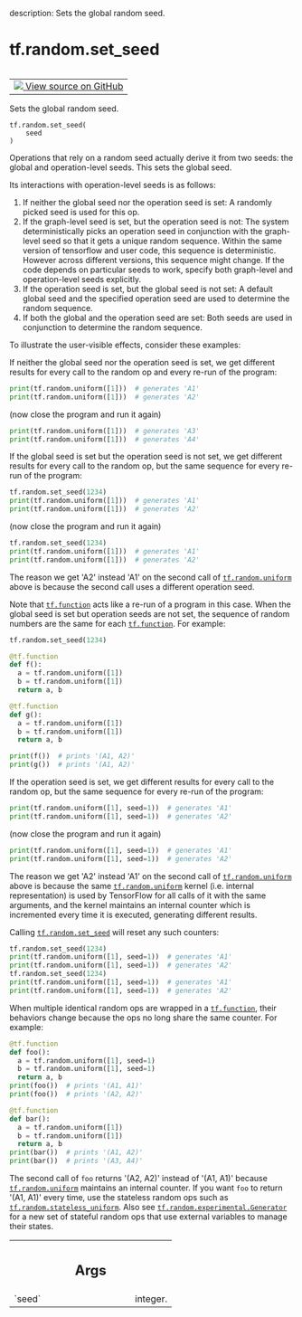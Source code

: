 description: Sets the global random seed.

<div itemscope itemtype="http://developers.google.com/ReferenceObject">
<meta itemprop="name" content="tf.random.set_seed" />
<meta itemprop="path" content="Stable" />
</div>

# tf.random.set_seed

<!-- Insert buttons and diff -->

<table class="tfo-notebook-buttons tfo-api nocontent" align="left">
<td>
  <a target="_blank" href="https://github.com/tensorflow/tensorflow/blob/r2.3/tensorflow/python/framework/random_seed.py#L198-L346">
    <img src="https://www.tensorflow.org/images/GitHub-Mark-32px.png" />
    View source on GitHub
  </a>
</td>
</table>



Sets the global random seed.

<pre class="devsite-click-to-copy prettyprint lang-py tfo-signature-link">
<code>tf.random.set_seed(
    seed
)
</code></pre>



<!-- Placeholder for "Used in" -->

Operations that rely on a random seed actually derive it from two seeds:
the global and operation-level seeds. This sets the global seed.

Its interactions with operation-level seeds is as follows:

  1. If neither the global seed nor the operation seed is set: A randomly
    picked seed is used for this op.
  2. If the graph-level seed is set, but the operation seed is not:
    The system deterministically picks an operation seed in conjunction with
    the graph-level seed so that it gets a unique random sequence. Within the
    same version of tensorflow and user code, this sequence is deterministic.
    However across different versions, this sequence might change. If the
    code depends on particular seeds to work, specify both graph-level
    and operation-level seeds explicitly.
  3. If the operation seed is set, but the global seed is not set:
    A default global seed and the specified operation seed are used to
    determine the random sequence.
  4. If both the global and the operation seed are set:
    Both seeds are used in conjunction to determine the random sequence.

To illustrate the user-visible effects, consider these examples:

If neither the global seed nor the operation seed is set, we get different
results for every call to the random op and every re-run of the program:

```python
print(tf.random.uniform([1]))  # generates 'A1'
print(tf.random.uniform([1]))  # generates 'A2'
```

(now close the program and run it again)

```python
print(tf.random.uniform([1]))  # generates 'A3'
print(tf.random.uniform([1]))  # generates 'A4'
```

If the global seed is set but the operation seed is not set, we get different
results for every call to the random op, but the same sequence for every
re-run of the program:

```python
tf.random.set_seed(1234)
print(tf.random.uniform([1]))  # generates 'A1'
print(tf.random.uniform([1]))  # generates 'A2'
```

(now close the program and run it again)

```python
tf.random.set_seed(1234)
print(tf.random.uniform([1]))  # generates 'A1'
print(tf.random.uniform([1]))  # generates 'A2'
```

The reason we get 'A2' instead 'A1' on the second call of <a href="../../tf/random/uniform.md"><code>tf.random.uniform</code></a>
above is because the second call uses a different operation seed.

Note that <a href="../../tf/function.md"><code>tf.function</code></a> acts like a re-run of a program in this case. When
the global seed is set but operation seeds are not set, the sequence of random
numbers are the same for each <a href="../../tf/function.md"><code>tf.function</code></a>. For example:

```python
tf.random.set_seed(1234)

@tf.function
def f():
  a = tf.random.uniform([1])
  b = tf.random.uniform([1])
  return a, b

@tf.function
def g():
  a = tf.random.uniform([1])
  b = tf.random.uniform([1])
  return a, b

print(f())  # prints '(A1, A2)'
print(g())  # prints '(A1, A2)'
```

If the operation seed is set, we get different results for every call to the
random op, but the same sequence for every re-run of the program:

```python
print(tf.random.uniform([1], seed=1))  # generates 'A1'
print(tf.random.uniform([1], seed=1))  # generates 'A2'
```

(now close the program and run it again)

```python
print(tf.random.uniform([1], seed=1))  # generates 'A1'
print(tf.random.uniform([1], seed=1))  # generates 'A2'
```

The reason we get 'A2' instead 'A1' on the second call of <a href="../../tf/random/uniform.md"><code>tf.random.uniform</code></a>
above is because the same <a href="../../tf/random/uniform.md"><code>tf.random.uniform</code></a> kernel (i.e. internal
representation) is used by TensorFlow for all calls of it with the same
arguments, and the kernel maintains an internal counter which is incremented
every time it is executed, generating different results.

Calling <a href="../../tf/random/set_seed.md"><code>tf.random.set_seed</code></a> will reset any such counters:

```python
tf.random.set_seed(1234)
print(tf.random.uniform([1], seed=1))  # generates 'A1'
print(tf.random.uniform([1], seed=1))  # generates 'A2'
tf.random.set_seed(1234)
print(tf.random.uniform([1], seed=1))  # generates 'A1'
print(tf.random.uniform([1], seed=1))  # generates 'A2'
```

When multiple identical random ops are wrapped in a <a href="../../tf/function.md"><code>tf.function</code></a>, their
behaviors change because the ops no long share the same counter. For example:

```python
@tf.function
def foo():
  a = tf.random.uniform([1], seed=1)
  b = tf.random.uniform([1], seed=1)
  return a, b
print(foo())  # prints '(A1, A1)'
print(foo())  # prints '(A2, A2)'

@tf.function
def bar():
  a = tf.random.uniform([1])
  b = tf.random.uniform([1])
  return a, b
print(bar())  # prints '(A1, A2)'
print(bar())  # prints '(A3, A4)'
```

The second call of `foo` returns '(A2, A2)' instead of '(A1, A1)' because
<a href="../../tf/random/uniform.md"><code>tf.random.uniform</code></a> maintains an internal counter. If you want `foo` to return
'(A1, A1)' every time, use the stateless random ops such as
<a href="../../tf/random/stateless_uniform.md"><code>tf.random.stateless_uniform</code></a>. Also see <a href="../../tf/random/Generator.md"><code>tf.random.experimental.Generator</code></a> for
a new set of stateful random ops that use external variables to manage their
states.

<!-- Tabular view -->
 <table class="responsive fixed orange">
<colgroup><col width="214px"><col></colgroup>
<tr><th colspan="2"><h2 class="add-link">Args</h2></th></tr>

<tr>
<td>
`seed`
</td>
<td>
integer.
</td>
</tr>
</table>

